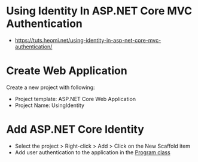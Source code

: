 # Using Identity In ASP.NET Core MVC Authentication
* https://tuts.heomi.net/using-identity-in-asp-net-core-mvc-authentication/

# Create Web Application

Create a new project with following:
* Project template: ASP.NET Core Web Application
* Project Name: UsingIdentity

# Add ASP.NET Core Identity

* Select the project > Right-click > Add > Click on the New Scaffold item
* Add user authentication to the application in the [Program class](./UsingIdentity/Program.cs)